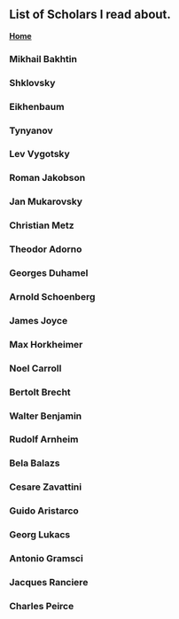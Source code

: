 <!DOCTYPE html>
<html>
<head>
  <title>Dr. Mou's Page.</title>
  <link rel="icon" type="image/x-icon" href="/assets/drm.ico">
  <link rel="stylesheet" href="/assets/styles.css">
  <link href="https://fonts.googleapis.com/css2?family=Cormorant+Garamond&display=swap" rel="stylesheet">
</head>
<body>
<div>


## List of Scholars I read about.

**[Home](index.html)**

### Mikhail Bakhtin 

### Shklovsky

### Eikhenbaum

### Tynyanov

### Lev Vygotsky

### Roman Jakobson

### Jan Mukarovsky

### Christian Metz

### Theodor Adorno

### Georges Duhamel

### Arnold Schoenberg

### James Joyce

### Max Horkheimer

### Noel Carroll

### Bertolt Brecht

### Walter Benjamin

### Rudolf Arnheim

### Bela Balazs

### Cesare Zavattini

### Guido Aristarco

### Georg Lukacs

### Antonio Gramsci

### Jacques Ranciere

### Charles Peirce


</div>
</body>
</html>